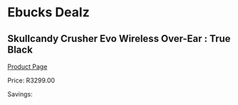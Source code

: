 
# Ebucks Dealz
## Skullcandy Crusher Evo Wireless Over-Ear : True Black
[Product Page](https://www.ebucks.com/web/shop/productSelected.do?prodId=1165846497&catId=375509364)

Price: R3299.00

Savings: 


	